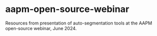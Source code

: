 # aapm-open-source-webinar
Resources from presentation of auto-segmentation tools at the AAPM open-source webinar, June 2024.
